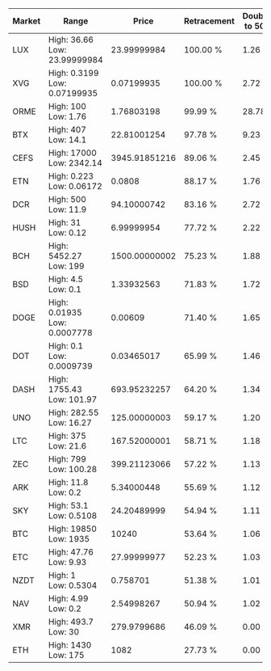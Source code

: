 | Market | Range | Price| Retracement | Doubles to 50% |
| --- | --- | --- | --- | --- |
| LUX | High: 36.66<br />Low: 23.99999984 | 23.99999984 | 100.00 % | 1.26 |
| XVG | High: 0.3199<br />Low: 0.07199935 | 0.07199935 | 100.00 % | 2.72 |
| ORME | High: 100<br />Low: 1.76 | 1.76803198 | 99.99 % | 28.78 |
| BTX | High: 407<br />Low: 14.1 | 22.81001254 | 97.78 % | 9.23 |
| CEFS | High: 17000<br />Low: 2342.14 | 3945.91851216 | 89.06 % | 2.45 |
| ETN | High: 0.223<br />Low: 0.06172 | 0.0808 | 88.17 % | 1.76 |
| DCR | High: 500<br />Low: 11.9 | 94.10000742 | 83.16 % | 2.72 |
| HUSH | High: 31<br />Low: 0.12 | 6.99999954 | 77.72 % | 2.22 |
| BCH | High: 5452.27<br />Low: 199 | 1500.00000002 | 75.23 % | 1.88 |
| BSD | High: 4.5<br />Low: 0.1 | 1.33932563 | 71.83 % | 1.72 |
| DOGE | High: 0.01935<br />Low: 0.0007778 | 0.00609 | 71.40 % | 1.65 |
| DOT | High: 0.1<br />Low: 0.0009739 | 0.03465017 | 65.99 % | 1.46 |
| DASH | High: 1755.43<br />Low: 101.97 | 693.95232257 | 64.20 % | 1.34 |
| UNO | High: 282.55<br />Low: 16.27 | 125.00000003 | 59.17 % | 1.20 |
| LTC | High: 375<br />Low: 21.6 | 167.52000001 | 58.71 % | 1.18 |
| ZEC | High: 799<br />Low: 100.28 | 399.21123066 | 57.22 % | 1.13 |
| ARK | High: 11.8<br />Low: 0.2 | 5.34000448 | 55.69 % | 1.12 |
| SKY | High: 53.1<br />Low: 0.5108 | 24.20489999 | 54.94 % | 1.11 |
| BTC | High: 19850<br />Low: 1935 | 10240 | 53.64 % | 1.06 |
| ETC | High: 47.76<br />Low: 9.93 | 27.99999977 | 52.23 % | 1.03 |
| NZDT | High: 1<br />Low: 0.5304 | 0.758701 | 51.38 % | 1.01 |
| NAV | High: 4.99<br />Low: 0.2 | 2.54998267 | 50.94 % | 1.02 |
| XMR | High: 493.7<br />Low: 30 | 279.9799686 | 46.09 % | 0.00 |
| ETH | High: 1430<br />Low: 175 | 1082 | 27.73 % | 0.00 |
